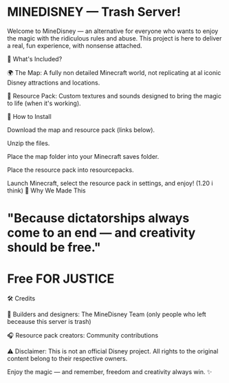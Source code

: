 # MINEDISNEY — Trash Server!

Welcome to MineDisney — an alternative for everyone who wants to enjoy the magic with the ridiculous rules and abuse. This project is here to deliver a real, fun experience, with nonsense attached.

📌 What's Included?

🌍 The Map: A fully non detailed Minecraft world, not replicating at al iconic Disney attractions and locations.

🎨 Resource Pack: Custom textures and sounds designed to bring the magic to life (when it's working).

🚀 How to Install

Download the map and resource pack (links below).

Unzip the files.

Place the map folder into your Minecraft saves folder.

Place the resource pack into resourcepacks.

Launch Minecraft, select the resource pack in settings, and enjoy!
(1.20 i think)
💪 Why We Made This

<h1>"Because dictatorships always come to an end — and creativity should be free."</h1>

# Free FOR JUSTICE

🛠️ Credits

🎢 Builders and designers: The MineDisney Team (only people who left beceause this server is trash)

🎧 Resource pack creators: Community contributions

⚠️ Disclaimer: This is not an official Disney project. All rights to the original content belong to their respective owners.

Enjoy the magic — and remember, freedom and creativity always win. ✨
